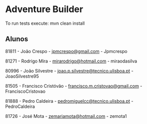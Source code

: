 # Adventure Builder

To run tests execute: mvn clean install

## Alunos ##

81811 - João Crespo - jpmcrespo@gmail.com - Jpmcrespo

81271 - Rodrigo Mira - mirarodrigo@hotmail.com - miraodasilva

80996 - João Silvestre - joao.p.silvestre@tecnico.ulisboa.pt - JoaoSilvestre95

81505 - Francisco Cristóvão - francisco.m.cristovao@gmail.com - FranciscoCristovao

81888 - Pedro Caldeira - pedromiguelcc@tecnico.ulisboa.pt - PedroCaldeira

81726 - José Mota - zemariamota@hotmail.com - zemota1
